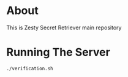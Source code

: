 # About
This is Zesty Secret Retriever main repository

# Running The Server
```
./verification.sh
```